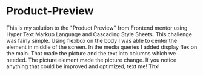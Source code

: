 # Product-Preview
This is my solution to the "Product Preview" from Frontend mentor using Hyper Text Markup Language and Cascading Style Sheets.
This challenge was fairly simple. 
Using flexbox on the body I was able to center the element in middle of the screen.
In the media queries I added display flex on the main. That made the picture and the text into columns which we needed.
The picture element made the picture change.
If you notice anything that could be improved and optimized, text me!
Thx!
